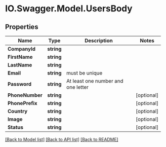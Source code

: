 # IO.Swagger.Model.UsersBody
## Properties

Name | Type | Description | Notes
------------ | ------------- | ------------- | -------------
**CompanyId** | **string** |  | 
**FirstName** | **string** |  | 
**LastName** | **string** |  | 
**Email** | **string** | must be unique | 
**Password** | **string** | At least one number and one letter | 
**PhoneNumber** | **string** |  | [optional] 
**PhonePrefix** | **string** |  | [optional] 
**Country** | **string** |  | [optional] 
**Image** | **string** |  | [optional] 
**Status** | **string** |  | [optional] 

[[Back to Model list]](../README.md#documentation-for-models) [[Back to API list]](../README.md#documentation-for-api-endpoints) [[Back to README]](../README.md)

